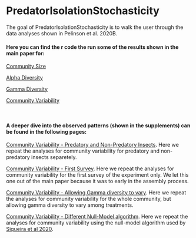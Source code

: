 
<!-- README.md is generated from README.Rmd. Please edit that file -->

# PredatorIsolationStochasticity

<!-- badges: start -->

<!-- badges: end -->

The goal of PredatorIsolationStochasticity is to walk the user through
the data analyses shown in Pelinson et al. 2020B.

#### Here you can find the r code the run some of the results shown in the main paper for:

[Community
Size](https://github.com/RodolfoPelinson/PredatorIsolationStochasticity/blob/master/Community%20Size%20Analyses/Community-Size-Analyses.md)

[Alpha
Diversity](https://github.com/RodolfoPelinson/PredatorIsolationStochasticity/blob/master/Alpha%20Diversity%20Analyses/Alpha-Diversity-Analyses.md)

[Gamma
Diversity](https://github.com/RodolfoPelinson/PredatorIsolationStochasticity/blob/master/Gamma%20Diversity%20Analyses/Gamma-Diversity-Analyses.md)

[Community
Variability](https://github.com/RodolfoPelinson/PredatorIsolationStochasticity/blob/master/Community%20Variability%20Analyses/Community-Variability-Analyses.md)

     

#### A deeper dive into the observed patterns (shown in the supplements) can be found in the following pages:

[Community Variability - Predatory and Non-Predatory
Insects](https://github.com/RodolfoPelinson/PredatorIsolationStochasticity/blob/master/Community%20Variability%20-%20Pred%20and%20Non-Pred/Community-Variability-Analyses---Pred-and-Non-Pred.md).
Here we repeat the analyses for community variability for predatory and
non-predatory insects separetely.

[Community Variability - First
Survey](https://github.com/RodolfoPelinson/PredatorIsolationStochasticity/blob/master/Community%20Variability%20-%20First%20Survey/Community-Variability---First-Survey.md).
Here we repeat the analyses for community variability for the first
survey of the experiment only. We let this one out of the main paper
because it was to early in the assembly process.

[Community Variability - Allowing Gamma diversity to
vary](https://github.com/RodolfoPelinson/PredatorIsolationStochasticity/blob/master/Community%20Variability%20-%20Varying%20Gamma/Community-Variability---Varying-Gamma.md).
Here we repeat the analyses for community variability for the whole
community, but allowing gamma diversity to vary among treatments.

[Community Variability - Different Null-Model
algorithm](https://github.com/RodolfoPelinson/PredatorIsolationStochasticity/blob/master/Community%20Variability%20-%20Siqueira_2020/Community-Variability---Siqueira_2020.md).
Here we repeat the analyses for community variability using the
null-model algorithm used by [Siqueira et
al 2020](https://doi.org/10.1002/ecy.3014).
